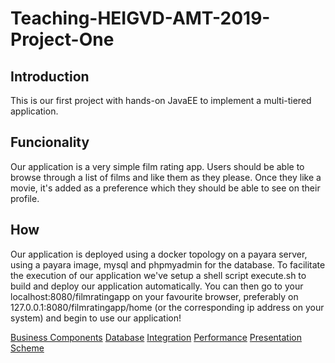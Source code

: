 # Teaching-HEIGVD-AMT-2019-Project-One
## Introduction
This is our first project with hands-on JavaEE to implement a multi-tiered application.

## Funcionality
Our application is a very simple film rating app. Users should be able to browse through a list of films and like them as they please.
Once they like a movie, it's added as a preference which they should be able to see on their profile.

## How
Our application is deployed using a docker topology on a payara server, using a payara image, mysql and phpmyadmin for the database. To facilitate the execution of our application we've setup a shell script execute.sh to build and deploy our application automatically. You can then go to your localhost:8080/filmratingapp on your favourite browser, preferably on 127.0.0.1:8080/filmratingapp/home (or the corresponding ip address on your system) and begin to use our application!

[Business Components](docs/Business%20Components.md)
[Database](docs/Database.md)
[Integration](docs/Integration.md)
[Performance](docs/Performance.md)
[Presentation](docs/Presentation.md)
[Scheme](docs/Scheme.md)
